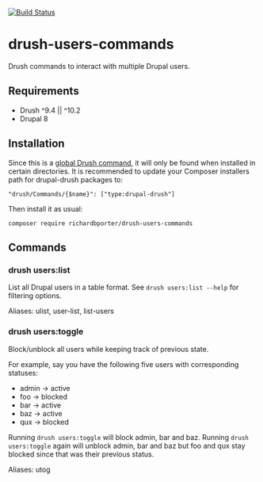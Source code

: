 [![Build Status](https://travis-ci.org/richardbporter/drush-users-commands.svg?branch=master)](https://travis-ci.org/richardbporter/drush-users-commands)

# drush-users-commands
Drush commands to interact with multiple Drupal users.

## Requirements
- Drush ^9.4 || ^10.2
- Drupal 8

## Installation
Since this is a [global Drush command](http://docs.drush.org/en/master/commands/#global-drush-commands), it will only be
found when installed in certain directories. It is recommended to update your Composer installers path for drupal-drush
packages to:
 ```
 "drush/Commands/{$name}": ["type:drupal-drush"]
 ```
 Then install it as usual: 
 ```
 composer require richardbporter/drush-users-commands
 ```

## Commands

### drush users:list
List all Drupal users in a table format. See `drush users:list --help`
for filtering options.

Aliases: ulist, user-list, list-users

### drush users:toggle
Block/unblock all users while keeping track of previous state.

For example, say you have the following five users with corresponding
statuses:

- admin -> active
- foo   -> blocked
- bar   -> active
- baz   -> active
- qux   -> blocked

Running `drush users:toggle` will block admin, bar and baz. Running
`drush users:toggle` again will unblock admin, bar and baz but foo and
qux stay blocked since that was their previous status.

Aliases: utog
